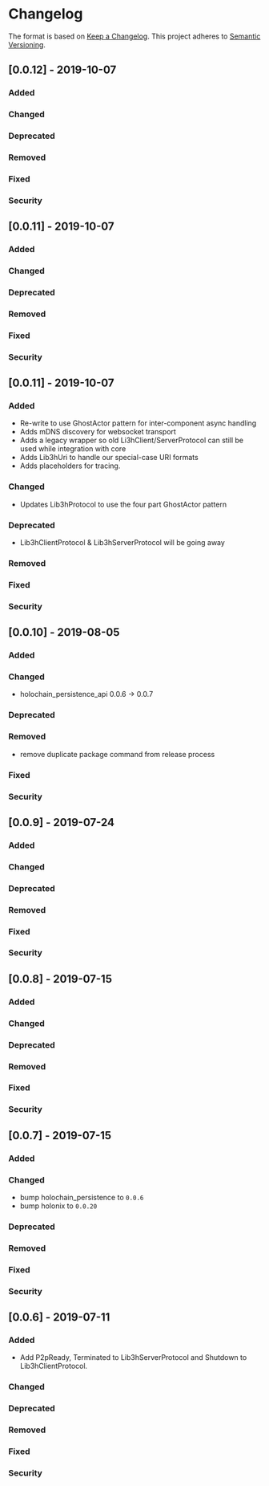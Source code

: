 # Changelog
The format is based on [Keep a Changelog](https://keepachangelog.com/en/1.0.0/).
This project adheres to [Semantic Versioning](https://semver.org/spec/v2.0.0.html).

## [0.0.12] - 2019-10-07

### Added

### Changed

### Deprecated

### Removed

### Fixed

### Security

## [0.0.11] - 2019-10-07

### Added

### Changed

### Deprecated

### Removed

### Fixed

### Security

## [0.0.11] - 2019-10-07

### Added

* Re-write to use GhostActor pattern for inter-component async handling
* Adds mDNS discovery for websocket transport
* Adds a legacy wrapper so old Li3hClient/ServerProtocol can still be used while integration with core
* Adds Lib3hUri to handle our special-case URI formats
* Adds placeholders for tracing.

### Changed

* Updates Lib3hProtocol to use the four part GhostActor pattern

### Deprecated

* Lib3hClientProtocol & Lib3hServerProtocol will be going away

### Removed

### Fixed

### Security

## [0.0.10] - 2019-08-05

### Added

### Changed

- holochain_persistence_api 0.0.6 -> 0.0.7

### Deprecated

### Removed

- remove duplicate package command from release process

### Fixed

### Security

## [0.0.9] - 2019-07-24

### Added

### Changed

### Deprecated

### Removed

### Fixed

### Security

## [0.0.8] - 2019-07-15

### Added

### Changed

### Deprecated

### Removed

### Fixed

### Security

## [0.0.7] - 2019-07-15

### Added

### Changed

- bump holochain_persistence to `0.0.6`
- bump holonix to `0.0.20`

### Deprecated

### Removed

### Fixed

### Security

## [0.0.6] - 2019-07-11

### Added

 - Add P2pReady, Terminated to Lib3hServerProtocol and Shutdown to Lib3hClientProtocol.

### Changed

### Deprecated

### Removed

### Fixed

### Security
